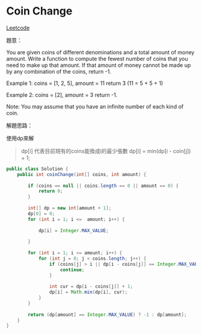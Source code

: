 # Coin Change

[Leetcode](https://leetcode.com/problems/coin-change/)

題意：

You are given coins of different denominations and a total amount of money amount. Write a function to compute the fewest number of coins that you need to make up that amount. If that amount of money cannot be made up by any combination of the coins, return -1.

Example 1:
coins = [1, 2, 5], amount = 11
return 3 (11 = 5 + 5 + 1)

Example 2:
coins = [2], amount = 3
return -1.

Note:
You may assume that you have an infinite number of each kind of coin.

解題思路：

使用dp來解

> dp[i] 代表目前現有的coins能換成i的最少張數
> dp[i] = min(dp[i - coin[j]) + 1;

```java
public class Solution {
    public int coinChange(int[] coins, int amount) {
        
        if (coins == null || coins.length == 0 || amount == 0) {
            return 0;
        }
        
        int[] dp = new int[amount + 1];
        dp[0] = 0;
        for (int i = 1; i <=  amount; i++) {
            
            dp[i] = Integer.MAX_VALUE;
            
        }
        
        for (int i = 1; i <= amount; i++) {
            for (int j = 0; j < coins.length; j++) {
                if (coins[j] > i || dp[i - coins[j]] == Integer.MAX_VALUE) {
                    continue;
                }
                
                int cur = dp[i - coins[j]] + 1;
                dp[i] = Math.min(dp[i], cur);
            }
        }
        
        return (dp[amount] == Integer.MAX_VALUE) ? -1 : dp[amount];
    }
}
```
